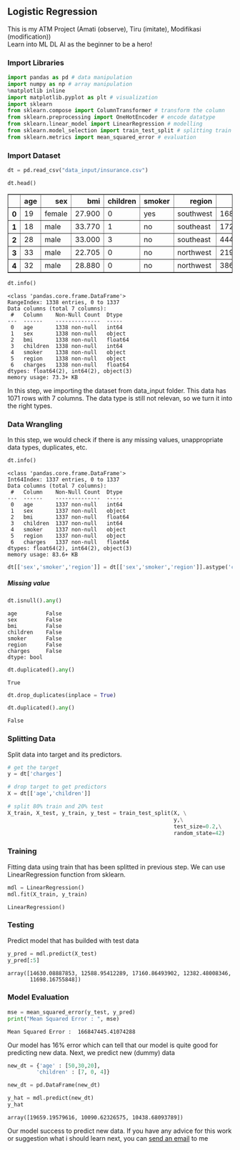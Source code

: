## Logistic Regression 
This is my ATM Project (Amati (observe), Tiru (imitate), Modifikasi (modification))\
Learn into ML DL AI as the beginner to be a hero!

### Import Libraries


```python
import pandas as pd # data manipulation
import numpy as np # array manipulation
%matplotlib inline 
import matplotlib.pyplot as plt # visualization
import sklearn
from sklearn.compose import ColumnTransformer # transform the column 
from sklearn.preprocessing import OneHotEncoder # encode datatype
from sklearn.linear_model import LinearRegression # modelling
from sklearn.model_selection import train_test_split # splitting train and test
from sklearn.metrics import mean_squared_error # evaluation
```

### Import Dataset


```python
dt = pd.read_csv("data_input/insurance.csv")
```


```python
dt.head()
```




<div>
<style scoped>
    .dataframe tbody tr th:only-of-type {
        vertical-align: middle;
    }

    .dataframe tbody tr th {
        vertical-align: top;
    }

    .dataframe thead th {
        text-align: right;
    }
</style>
<table border="1" class="dataframe">
  <thead>
    <tr style="text-align: right;">
      <th></th>
      <th>age</th>
      <th>sex</th>
      <th>bmi</th>
      <th>children</th>
      <th>smoker</th>
      <th>region</th>
      <th>charges</th>
    </tr>
  </thead>
  <tbody>
    <tr>
      <th>0</th>
      <td>19</td>
      <td>female</td>
      <td>27.900</td>
      <td>0</td>
      <td>yes</td>
      <td>southwest</td>
      <td>16884.92400</td>
    </tr>
    <tr>
      <th>1</th>
      <td>18</td>
      <td>male</td>
      <td>33.770</td>
      <td>1</td>
      <td>no</td>
      <td>southeast</td>
      <td>1725.55230</td>
    </tr>
    <tr>
      <th>2</th>
      <td>28</td>
      <td>male</td>
      <td>33.000</td>
      <td>3</td>
      <td>no</td>
      <td>southeast</td>
      <td>4449.46200</td>
    </tr>
    <tr>
      <th>3</th>
      <td>33</td>
      <td>male</td>
      <td>22.705</td>
      <td>0</td>
      <td>no</td>
      <td>northwest</td>
      <td>21984.47061</td>
    </tr>
    <tr>
      <th>4</th>
      <td>32</td>
      <td>male</td>
      <td>28.880</td>
      <td>0</td>
      <td>no</td>
      <td>northwest</td>
      <td>3866.85520</td>
    </tr>
  </tbody>
</table>
</div>




```python
dt.info()
```

    <class 'pandas.core.frame.DataFrame'>
    RangeIndex: 1338 entries, 0 to 1337
    Data columns (total 7 columns):
     #   Column    Non-Null Count  Dtype  
    ---  ------    --------------  -----  
     0   age       1338 non-null   int64  
     1   sex       1338 non-null   object 
     2   bmi       1338 non-null   float64
     3   children  1338 non-null   int64  
     4   smoker    1338 non-null   object 
     5   region    1338 non-null   object 
     6   charges   1338 non-null   float64
    dtypes: float64(2), int64(2), object(3)
    memory usage: 73.3+ KB
    

In this step, we importing the dataset from data_input folder. This data has 1071 rows with 7 columns. The data type is still not relevan, so we turn it into the right types. 

### Data Wrangling

In this step, we would check if there is any missing values, unappropriate data types, duplicates, etc.


```python
dt.info()
```

    <class 'pandas.core.frame.DataFrame'>
    Int64Index: 1337 entries, 0 to 1337
    Data columns (total 7 columns):
     #   Column    Non-Null Count  Dtype  
    ---  ------    --------------  -----  
     0   age       1337 non-null   int64  
     1   sex       1337 non-null   object 
     2   bmi       1337 non-null   float64
     3   children  1337 non-null   int64  
     4   smoker    1337 non-null   object 
     5   region    1337 non-null   object 
     6   charges   1337 non-null   float64
    dtypes: float64(2), int64(2), object(3)
    memory usage: 83.6+ KB
    


```python
dt[['sex','smoker','region']] = dt[['sex','smoker','region']].astype('category')
```

##### Missing value


```python
dt.isnull().any()
```




    age         False
    sex         False
    bmi         False
    children    False
    smoker      False
    region      False
    charges     False
    dtype: bool




```python
dt.duplicated().any()
```




    True




```python
dt.drop_duplicates(inplace = True)
```


```python
dt.duplicated().any()
```




    False



### Splitting Data

Split data into target and its predictors.


```python
# get the target
y = dt['charges']

# drop target to get predictors
X = dt[['age','children']]
```


```python
# split 80% train and 20% test
X_train, X_test, y_train, y_test = train_test_split(X, \
                                                    y,\
                                                    test_size=0.2,\
                                                    random_state=42)
```

### Training

Fitting data using train that has been splitted in previous step. We can use LinearRegression function from sklearn.


```python
mdl = LinearRegression()
mdl.fit(X_train, y_train)
```




    LinearRegression()



### Testing

Predict model that has builded with test data


```python
y_pred = mdl.predict(X_test)
y_pred[:5]
```




    array([14630.08887853, 12588.95412289, 17160.86493902, 12382.48008346,
           11698.16755848])



### Model Evaluation


```python
mse = mean_squared_error(y_test, y_pred)
print("Mean Squared Error : ", mse)
```

    Mean Squared Error :  166847445.41074288
    

Our model has 16% error which can tell that our model is quite good for predicting new data. Next, we predict new (dummy) data


```python
new_dt = {'age' : [50,30,20],
         'children' : [7, 0, 4]}

new_dt = pd.DataFrame(new_dt)
```


```python
y_hat = mdl.predict(new_dt)
y_hat
```




    array([19659.19579616, 10090.62326575, 10438.68093789])



Our model success to predict new data. If you have any advice for this work or suggestion what i should learn next, you can [send an email](mailto:rahfairuzran@gmail.com) to
 me
